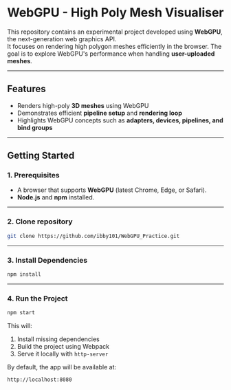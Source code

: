 # WebGPU - High Poly Mesh Visualiser

This repository contains an experimental project developed using **WebGPU**, the next-generation web graphics API.  
It focuses on rendering high polygon meshes efficiently in the browser. The goal is to explore WebGPU's performance when handling **user-uploaded meshes**.

---

## Features
- Renders high-poly **3D meshes** using WebGPU  
- Demonstrates efficient **pipeline setup** and **rendering loop**  
- Highlights WebGPU concepts such as **adapters, devices, pipelines, and bind groups**  

---

## Getting Started

### 1. Prerequisites
- A browser that supports **WebGPU** (latest Chrome, Edge, or Safari).  
- **Node.js** and **npm** installed.  

---

### 2. Clone repository
```bash
git clone https://github.com/ibby101/WebGPU_Practice.git
```

---

### 3. Install Dependencies
```bash
npm install
```

---

### 4. Run the Project
```bash
npm start
```

This will:
1. Install missing dependencies  
2. Build the project using Webpack  
3. Serve it locally with `http-server`  

By default, the app will be available at:
```
http://localhost:8080
```
